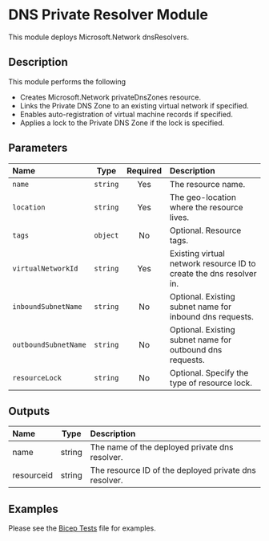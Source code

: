 # DNS Private Resolver Module

This module deploys Microsoft.Network dnsResolvers.

## Description

This module performs the following

- Creates Microsoft.Network privateDnsZones resource.
- Links the Private DNS Zone to an existing virtual network if specified.
- Enables auto-registration of virtual machine records if specified.
- Applies a lock to the Private DNS Zone if the lock is specified.

## Parameters

| Name                 | Type     | Required | Description                                                         |
| :------------------- | :------: | :------: | :------------------------------------------------------------------ |
| `name`               | `string` | Yes      | The resource name.                                                  |
| `location`           | `string` | Yes      | The geo-location where the resource lives.                          |
| `tags`               | `object` | No       | Optional. Resource tags.                                            |
| `virtualNetworkId`   | `string` | Yes      | Existing virtual network resource ID to create the dns resolver in. |
| `inboundSubnetName`  | `string` | No       | Optional. Existing subnet name for inbound dns requests.            |
| `outboundSubnetName` | `string` | No       | Optional. Existing subnet name for outbound dns requests.           |
| `resourceLock`       | `string` | No       | Optional. Specify the type of resource lock.                        |

## Outputs

| Name       | Type   | Description                                           |
| :--------- | :----: | :---------------------------------------------------- |
| name       | string | The name of the deployed private dns resolver.        |
| resourceid | string | The resource ID of the deployed private dns resolver. |

## Examples

Please see the [Bicep Tests](test/main.test.bicep) file for examples.